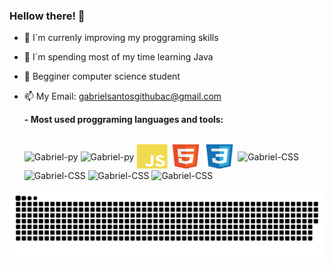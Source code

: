 ### Hellow there! 👋

- 🌱 I´m currenly improving my proggraming skills  
- 🤖 I´m spending most of my time learning Java
- 🚀 Begginer computer science student
- 📫 My Email: gabrielsantosgithubac@gmail.com


  <p><b> - Most used proggraming languages and tools: </b></p>
  <div style="display: inline_block"><br>
  <img align="center" alt="Gabriel-py" height="40" width="50"  src="https://cdn.jsdelivr.net/gh/devicons/devicon@latest/icons/java/java-original-wordmark.svg" />
  <img align="center" alt="Gabriel-py" height="40" width="50"  src="https://cdn.jsdelivr.net/gh/devicons/devicon@latest/icons/python/python-original-wordmark.svg" /> 
  <img align="center" alt="Gabriel-Js" height="40" width="50" src="https://raw.githubusercontent.com/devicons/devicon/master/icons/javascript/javascript-plain.svg">
  <img align="center" alt="Gabriel-HTML" height="40" width="50"  src="https://raw.githubusercontent.com/devicons/devicon/master/icons/html5/html5-original.svg">
  <img align="center" alt="Gabriel-CSS" height="40" width="50"  src="https://raw.githubusercontent.com/devicons/devicon/master/icons/css3/css3-original.svg">
  <img align="center" alt="Gabriel-CSS" height="40" width="50" src="https://cdn.jsdelivr.net/gh/devicons/devicon@latest/icons/spring/spring-original.svg" />
  <img align="center" alt="Gabriel-CSS" height="40" width="50"  src="https://cdn.jsdelivr.net/gh/devicons/devicon@latest/icons/bootstrap/bootstrap-original.svg" />
  <img align="center" alt="Gabriel-CSS" height="40" width="50" src="https://cdn.jsdelivr.net/gh/devicons/devicon@latest/icons/vscode/vscode-original.svg" />
  <img align="center" alt="Gabriel-CSS" height="40" width="50" src="https://cdn.jsdelivr.net/gh/devicons/devicon@latest/icons/intellij/intellij-original.svg" />
          
          
  
</div>

  ![Snake animation](https://github.com/GabrielSSGitb/GabrielSSGitb/blob/output/github-contribution-grid-snake.svg)

